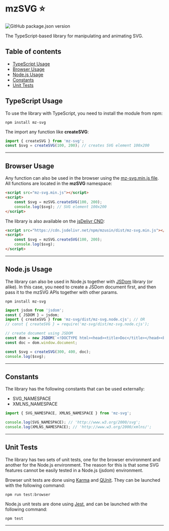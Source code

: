 # mzSVG ⭐

![GitHub package.json version](https://img.shields.io/github/package-json/v/mzusin/mz-svg)

The TypeScript-based library for manipulating and animating SVG. 

## Table of contents
- [TypeScript Usage](#typescript-usage)
- [Browser Usage](#browser-usage)
- [Node.js Usage](#nodejs-usage)
- [Constants](#constants)
- [Unit Tests](#unit-tests)

## TypeScript Usage

To use the library with TypeScript, you need to install the module from npm:

```
npm install mz-svg
```

The import any function like **createSVG**:
```js
import { createSVG } from 'mz-svg';
const $svg = createSVG(100, 200); // creates SVG element 100x200
```

-----------------------------------------------

## Browser Usage

Any function can also be used in the browser using the [mz-svg.min.js file](https://github.com/mzusin/mz-svg/blob/main/dist/mz-svg.min.js). All functions are located in the **mzSVG** namespace:

```html
<script src="mz-svg.min.js"></script>
<script>
    const $svg = mzSVG.createSVG(100, 200);
    console.log($svg); // SVG element 100x200
</script>
```

The library is also available on the [jsDelivr CND](https://www.jsdelivr.com/package/npm/mz-svg):

```html
<script src="https://cdn.jsdelivr.net/npm/mzusin/dist/mz-svg.min.js"></script>
<script>
    const $svg = mzSVG.createSVG(100, 200);
    console.log($svg);
</script>
```
-----------------------------------------------

## Node.js Usage

The library can also be used in Node.js together with [JSDom](https://github.com/jsdom/jsdom) library (or alike). In this case, you need to create a JSDom document first, and then pass it to the mzSVG APIs together with other params.

```
npm install mz-svg
```

```js
import jsdom from 'jsdom';
const { JSDOM } = jsdom;
import { createSVG } from 'mz-svg/dist/mz-svg.node.cjs'; // OR
// const { createSVG } = require('mz-svg/dist/mz-svg.node.cjs');

// create document using JSDOM
const dom = new JSDOM(`<!DOCTYPE html><head><title>Doc</title></head><body></body>`);
const doc = dom.window.document;

const $svg = createSVG(300, 400, doc);
console.log($svg);
```

-----------------------------------------------

## Constants

The library has the following constants that can be used externally:

- SVG_NAMESPACE
- XMLNS_NAMESPACE

```js
import { SVG_NAMESPACE, XMLNS_NAMESPACE } from 'mz-svg';

console.log(SVG_NAMESPACE); // 'http://www.w3.org/2000/svg';
console.log(XMLNS_NAMESPACE); // 'http://www.w3.org/2000/xmlns/';
```

-----------------------------------------------

## Unit Tests

The library has two sets of unit tests, one for the browser environment and another for the Node.js environment. The reason for this is that some SVG features cannot be easily tested in a Node.js (jsdom) environment.

Browser unit tests are done using [Karma](https://github.com/karma-runner/karma) and [QUnit](https://qunitjs.com/). They can be launched with the following command:
```
npm run test:browser
```

Node.js unit tests are done using [Jest](https://github.com/facebook/jest), and can be launched with the following command:
```
npm test
```

-----------------------------------------------